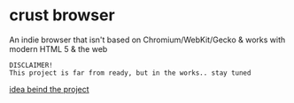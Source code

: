 # crust browser

An indie browser that isn't based on Chromium/WebKit/Gecko & works with modern HTML 5 & the web

```
DISCLAIMER!
This project is far from ready, but in the works.. stay tuned
```

[idea beind the project](https://codeberg.org/polarhive/ideas/src/branch/main/browser.md) 